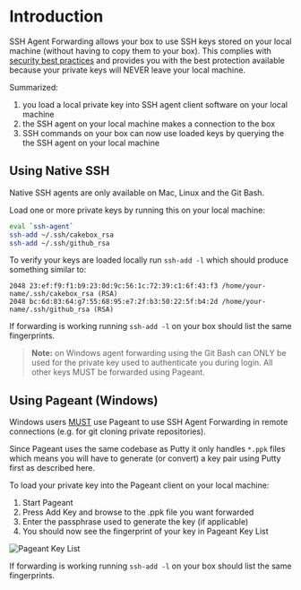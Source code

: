 # Introduction

SSH Agent Forwarding allows your box to use SSH keys stored on your local
machine (without having to copy them to your box). This complies with
[security best practices](http://rabexc.org/posts/pitfalls-of-ssh-agents) and
provides you with the best protection available because your private keys will
NEVER leave your local machine.

Summarized:

1. you load a local private key into SSH agent client software on
your local machine
2. the SSH agent on your local machine makes a connection to the box
3. SSH commands on your box can now use loaded keys by querying the
the SSH agent on your local machine

## Using Native SSH

Native SSH agents are only available on Mac, Linux and the Git Bash.

Load one or more private keys by running this on your local machine:

```bash
eval `ssh-agent`
ssh-add ~/.ssh/cakebox_rsa
ssh-add ~/.ssh/github_rsa
```
To verify your keys are loaded locally run ``ssh-add -l`` which should
produce something similar to:

    2048 23:ef:f9:f1:b9:23:0d:9c:56:1c:72:39:c1:6f:43:f3 /home/your-name/.ssh/cakebox_rsa (RSA)
    2048 bc:6d:83:64:g7:55:68:95:e7:2f:b3:50:22:5f:b4:2d /home/your-name/.ssh/github_rsa (RSA)

If forwarding is working running ``ssh-add -l`` on your box should list the
same fingerprints.

> **Note:** on Windows agent forwarding using the Git Bash can ONLY be used for
> the private key used to authenticate you during login. All other keys MUST be
> forwarded using Pageant.

## Using Pageant (Windows)

Windows users [MUST](https://github.com/net-ssh/net-ssh/commit/bd61eeab4927e9a68a5217ad9d8c04a99156efb2)
use Pageant to use SSH Agent Forwarding in remote connections (e.g. for git
cloning private repositories).

Since Pageant uses the same codebase as Putty it only handles ``*.ppk`` files
which means you will have to generate (or convert) a key pair using Putty first
as described here.

To load your private key into the Pageant client on your local machine:

1. Start Pageant
2. Press Add Key and browse to the .ppk file you want forwarded
3. Enter the passphrase used to generate the key (if applicable)
4. You should now see the fingerprint of your key in Pageant Key List

![Pageant Key List](img/pageant-key-list.png)

If forwarding is working running ``ssh-add -l`` on your box should list the
same fingerprints.
